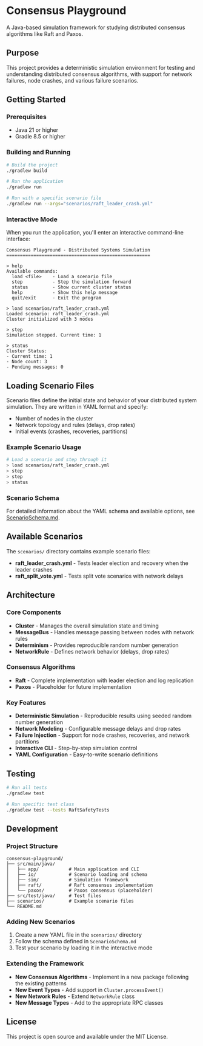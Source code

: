 # Consensus Playground

A Java-based simulation framework for studying distributed consensus algorithms like Raft and Paxos.

## Purpose

This project provides a deterministic simulation environment for testing and understanding distributed consensus algorithms, with support for network failures, node crashes, and various failure scenarios.

## Getting Started

### Prerequisites

- Java 21 or higher
- Gradle 8.5 or higher

### Building and Running

```bash
# Build the project
./gradlew build

# Run the application
./gradlew run

# Run with a specific scenario file
./gradlew run --args="scenarios/raft_leader_crash.yml"
```

### Interactive Mode

When you run the application, you'll enter an interactive command-line interface:

```
Consensus Playground - Distributed Systems Simulation
=====================================================

> help
Available commands:
  load <file>    - Load a scenario file
  step           - Step the simulation forward
  status         - Show current cluster status
  help           - Show this help message
  quit/exit      - Exit the program

> load scenarios/raft_leader_crash.yml
Loaded scenario: raft_leader_crash.yml
Cluster initialized with 3 nodes

> step
Simulation stepped. Current time: 1

> status
Cluster Status:
- Current time: 1
- Node count: 3
- Pending messages: 0
```

## Loading Scenario Files

Scenario files define the initial state and behavior of your distributed system simulation. They are written in YAML format and specify:

- Number of nodes in the cluster
- Network topology and rules (delays, drop rates)
- Initial events (crashes, recoveries, partitions)

### Example Scenario Usage

```bash
# Load a scenario and step through it
> load scenarios/raft_leader_crash.yml
> step
> step
> status
```

### Scenario Schema

For detailed information about the YAML schema and available options, see [ScenarioSchema.md](src/main/java/io/ScenarioSchema.md).

## Available Scenarios

The `scenarios/` directory contains example scenario files:

- **raft_leader_crash.yml** - Tests leader election and recovery when the leader crashes
- **raft_split_vote.yml** - Tests split vote scenarios with network delays

## Architecture

### Core Components

- **Cluster** - Manages the overall simulation state and timing
- **MessageBus** - Handles message passing between nodes with network rules
- **Determinism** - Provides reproducible random number generation
- **NetworkRule** - Defines network behavior (delays, drop rates)

### Consensus Algorithms

- **Raft** - Complete implementation with leader election and log replication
- **Paxos** - Placeholder for future implementation

### Key Features

- **Deterministic Simulation** - Reproducible results using seeded random number generation
- **Network Modeling** - Configurable message delays and drop rates
- **Failure Injection** - Support for node crashes, recoveries, and network partitions
- **Interactive CLI** - Step-by-step simulation control
- **YAML Configuration** - Easy-to-write scenario definitions

## Testing

```bash
# Run all tests
./gradlew test

# Run specific test class
./gradlew test --tests RaftSafetyTests
```

## Development

### Project Structure

```
consensus-playground/
├── src/main/java/
│   ├── app/           # Main application and CLI
│   ├── io/            # Scenario loading and schema
│   ├── sim/           # Simulation framework
│   ├── raft/          # Raft consensus implementation
│   └── paxos/         # Paxos consensus (placeholder)
├── src/test/java/     # Test files
├── scenarios/         # Example scenario files
└── README.md
```

### Adding New Scenarios

1. Create a new YAML file in the `scenarios/` directory
2. Follow the schema defined in `ScenarioSchema.md`
3. Test your scenario by loading it in the interactive mode

### Extending the Framework

- **New Consensus Algorithms** - Implement in a new package following the existing patterns
- **New Event Types** - Add support in `Cluster.processEvent()`
- **New Network Rules** - Extend `NetworkRule` class
- **New Message Types** - Add to the appropriate RPC classes

## License

This project is open source and available under the MIT License.
